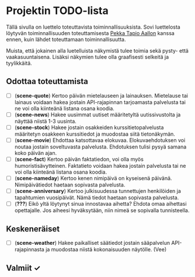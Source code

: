 # Projektin TODO-lista

Tällä sivulla on luettelo toteuttavista toiminnallisuuksista. Sovi luettelosta löytyvän toiminnallisuuden toteuttamisesta [Pekka Tapio Aallon](https://github.com/pekkatapio) kanssa ennen, kuin lähdet toteuttamaan toiminnallisuutta.

Muista, että jokainen alla luetelluista näkymistä tulee toimia sekä pysty- että vaakasuuntaisena. Lisäksi näkymien tulee olla graafisesti selkeitä ja tyylikkäitä.

## Odottaa toteuttamista

- [ ] (**scene-quote**) Kertoo päivän  mietelauseen ja lainauksen. Mietelause tai lainaus voidaan hakea jostain API-rajapinnan tarjoamasta palvelusta tai ne voi olla kiinteänä listana osana koodia. 
- [ ] (**scene-news**) Hakee uusimmat uutiset määritetyltä uutissivustolta ja näyttää niistä 1-3 uusinta.
- [ ] (**scene-stock**) Hakee jostain osakkeiden kurssitietopalvelusta määritetyn osakkeen kurssitiedot ja muodostaa siitä tietonäkymän.
- [ ] (**scene-movie**) Ehdottaa katsottavaa elokuvaa. Elokuvaehdotuksen voi noutaa jostain soveltuvasta palvelusta. Ehdotuksen tulisi pysyä samana koko päivän ajan.
- [ ] (**scene-fact**) Kertoo päivän faktatiedon, voi olla myös humoristisävytteinen. Faktatieto voidaan hakea jostain palvelusta tai ne voi olla kiinteänä listana osana koodia.
- [ ] (**scene-nameday**) Kertoo kenen nimipäivä on kyseisenä päivänä. Nimipäivätiedot haetaan sopivasta palvelusta.
- [ ] (**scene-anniversary**) Kertoo julkisuudessa tunnettujen henkilöiden ja tapahtumien vuosipäivät. Nämä tiedot haetaan sopivasta palvelusta.
- [ ] (**???**) Eikö yltä löytynyt sinua innostavaa aihetta? Ehdota omaa aihettasi opettajalle. Jos aiheesi hyväksytään, niin nimeä se sopivalla tunnisteella.    

## Keskeneräiset

- [ ] (**scene-weather**) Hakee paikalliset säätiedot jostain sääpalvelun API-rajapinnasta ja muodostaa niistä kokonaisuuden näytölle. (Vee)
       
## Valmiit ✓

